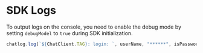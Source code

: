 # SDK Logs

To output logs on the console, you need to enable the debug mode by setting `debugModel` to `true` during SDK initialization.

```typescript
chatlog.log(`${ChatClient.TAG}: login: `, userName, "******", isPassword);
```
